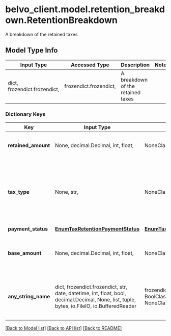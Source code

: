 # belvo_client.model.retention_breakdown.RetentionBreakdown

A breakdown of the retained taxes

## Model Type Info
Input Type | Accessed Type | Description | Notes
------------ | ------------- | ------------- | -------------
dict, frozendict.frozendict,  | frozendict.frozendict,  | A breakdown of the retained taxes | 

### Dictionary Keys
Key | Input Type | Accessed Type | Description | Notes
------------ | ------------- | ------------- | ------------- | -------------
**retained_amount** | None, decimal.Decimal, int, float,  | NoneClass, decimal.Decimal,  | The amount retained.  | value must be a 32 bit float
**tax_type** | None, str,  | NoneClass, str,  | Optional attribute to indicate the type of tax withheld for the period or year according to the [SAT catalog](https://developers.belvo.com/docs/sat-catalogs#retention-code).  | 
**payment_status** | [**EnumTaxRetentionPaymentStatus**](EnumTaxRetentionPaymentStatus.md) | [**EnumTaxRetentionPaymentStatus**](EnumTaxRetentionPaymentStatus.md) |  | 
**base_amount** | None, decimal.Decimal, int, float,  | NoneClass, decimal.Decimal,  | The base amount that was used to calculate the tax retention.  | value must be a 32 bit float
**any_string_name** | dict, frozendict.frozendict, str, date, datetime, int, float, bool, decimal.Decimal, None, list, tuple, bytes, io.FileIO, io.BufferedReader | frozendict.frozendict, str, BoolClass, decimal.Decimal, NoneClass, tuple, bytes, FileIO | any string name can be used but the value must be the correct type | [optional]

[[Back to Model list]](../../README.md#documentation-for-models) [[Back to API list]](../../README.md#documentation-for-api-endpoints) [[Back to README]](../../README.md)

